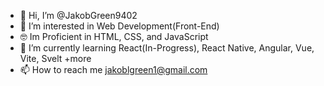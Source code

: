 - 👋 Hi, I’m @JakobGreen9402
- 👀 I’m interested in Web Development(Front-End)
- 🤓 Im Proficient in HTML, CSS, and JavaScript
- 🌱 I’m currently learning React(In-Progress), React Native, Angular, Vue, Vite, Svelt +more 
- 📫 How to reach me jakoblgreen1@gmail.com

<!---
JakobGreen9402/JakobGreen9402 is a ✨ special ✨ repository because its `README.md` (this file) appears on your GitHub profile.
You can click the Preview link to take a look at your changes.
--->
